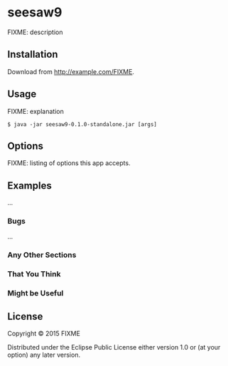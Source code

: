# seesaw9

FIXME: description

## Installation

Download from http://example.com/FIXME.

## Usage

FIXME: explanation

    $ java -jar seesaw9-0.1.0-standalone.jar [args]

## Options

FIXME: listing of options this app accepts.

## Examples

...

### Bugs

...

### Any Other Sections
### That You Think
### Might be Useful

## License

Copyright © 2015 FIXME

Distributed under the Eclipse Public License either version 1.0 or (at
your option) any later version.
